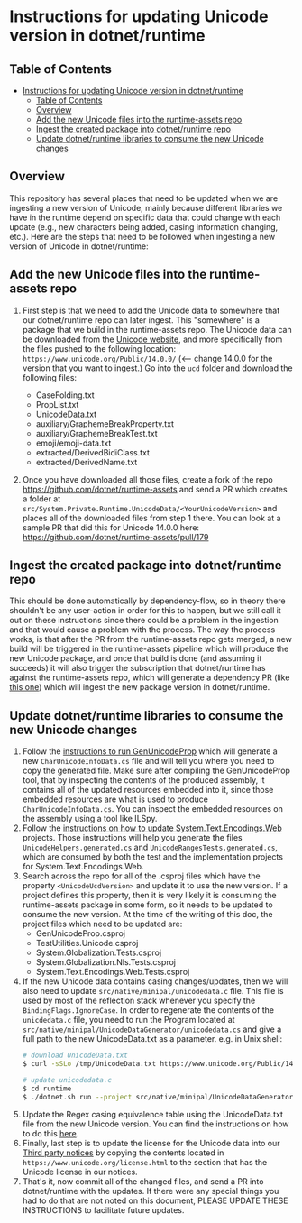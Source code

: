 # Instructions for updating Unicode version in dotnet/runtime

## Table of Contents

- [Instructions for updating Unicode version in dotnet/runtime](#instructions-for-updating-unicode-version-in-dotnetruntime)
  - [Table of Contents](#table-of-contents)
  - [Overview](#overview)
  - [Add the new Unicode files into the runtime-assets repo](#add-the-new-unicode-files-into-the-runtime-assets-repo)
  - [Ingest the created package into dotnet/runtime repo](#ingest-the-created-package-into-dotnetruntime-repo)
  - [Update dotnet/runtime libraries to consume the new Unicode changes](#update-dotnetruntime-libraries-to-consume-the-new-unicode-changes)

## Overview

This repository has several places that need to be updated when we are ingesting a new version of Unicode, mainly because different libraries we have in the runtime depend on specific data that could change with each update (e.g., new characters being added, casing information changing, etc.). Here are the steps that need to be followed when ingesting a new version of Unicode in dotnet/runtime:

## Add the new Unicode files into the runtime-assets repo

1. First step is that we need to add the Unicode data to somewhere that our dotnet/runtime repo can later ingest. This "somewhere" is a package that we build in the runtime-assets repo. The Unicode data can be downloaded from the [Unicode website](https://www.unicode.org/), and more specifically from the files pushed to the following location: `https://www.unicode.org/Public/14.0.0/` (<-- change 14.0.0 for the version that you want to ingest.) Go into the `ucd` folder and download the following files:
    - CaseFolding.txt
    - PropList.txt
    - UnicodeData.txt
    - auxiliary/GraphemeBreakProperty.txt
    - auxiliary/GraphemeBreakTest.txt
    - emoji/emoji-data.txt
    - extracted/DerivedBidiClass.txt
    - extracted/DerivedName.txt

2. Once you have downloaded all those files, create a fork of the repo <https://github.com/dotnet/runtime-assets> and send a PR which creates a folder at `src/System.Private.Runtime.UnicodeData/<YourUnicodeVersion>` and places all of the downloaded files from step 1 there. You can look at a sample PR that did this for Unicode 14.0.0 here: <https://github.com/dotnet/runtime-assets/pull/179>

## Ingest the created package into dotnet/runtime repo

This should be done automatically by dependency-flow, so in theory there shouldn't be any user-action in order for this to happen, but we still call it out on these instructions since there could be a problem in the ingestion and that would cause a problem with the process. The way the process works, is that after the PR from the runtime-assets repo gets merged, a new build will be triggered in the runtime-assets pipeline which will produce the new Unicode package, and once that build is done (and assuming it succeeds) it will also trigger the subscription that dotnet/runtime has against the runtime-assets repo, which will generate a dependency PR (like [this one](https://github.com/dotnet/runtime/pull/65843)) which will ingest the new package version in dotnet/runtime.

## Update dotnet/runtime libraries to consume the new Unicode changes

1. Follow the [instructions to run GenUnicodeProp](./Readme.md) which will generate a new `CharUnicodeInfoData.cs` file and will tell you where you need to copy the generated file. Make sure after compiling the GenUnicodeProp tool, that by inspecting the contents of the produced assembly, it contains all of the updated resources embedded into it, since those embedded resources are what is used to produce `CharUnicodeInfoData.cs`. You can inspect the embedded resources on the assembly using a tool like ILSpy.
2. Follow the [instructions on how to update System.Text.Encodings.Web](/src/libraries/System.Text.Encodings.Web/tools/updating-encodings.md) projects. Those instructions will help you generate the files `UnicodeHelpers.generated.cs` and `UnicodeRangesTests.generated.cs`, which are consumed by both the test and the implementation projects for System.Text.Encodings.Web.
3. Search across the repo for all of the .csproj files which have the property `<UnicodeUcdVersion>` and update it to use the new version. If a project defines this property, then it is very likely it is consuming the runtime-assets package in some form, so it needs to be updated to consume the new version. At the time of the writing of this doc, the project files which need to be updated are:
   - GenUnicodeProp.csproj
   - TestUtilities.Unicode.csproj
   - System.Globalization.Tests.csproj
   - System.Globalization.Nls.Tests.csproj
   - System.Text.Encodings.Web.Tests.csproj
4. If the new Unicode data contains casing changes/updates, then we will also need to update `src/native/minipal/unicodedata.c` file. This file is used by most of the reflection stack whenever you specify the `BindingFlags.IgnoreCase`. In order to regenerate the contents of the `unicdedata.c` file, you need to run the Program located at `src/native/minipal/UnicodeDataGenerator/unicodedata.cs` and give a full path to the new UnicodeData.txt as a parameter. e.g. in Unix shell:
    ```sh
    # download UnicodeData.txt
    $ curl -sSLo /tmp/UnicodeData.txt https://www.unicode.org/Public/14.0.0/ucd/UnicodeData.txt

    # update unicodedata.c
    $ cd runtime
    $ ./dotnet.sh run --project src/native/minipal/UnicodeDataGenerator /tmp/UnicodeData.txt > src/native/minipal/unicodedata.c
    ```
5. Update the Regex casing equivalence table using the UnicodeData.txt file from the new Unicode version. You can find the instructions on how to do this [here](/src/libraries/System.Text.RegularExpressions/tools/Readme.md).
6. Finally, last step is to update the license for the Unicode data into our [Third party notices](/THIRD-PARTY-NOTICES.TXT) by copying the contents located in `https://www.unicode.org/license.html` to the section that has the Unicode license in our notices.
7. That's it, now commit all of the changed files, and send a PR into dotnet/runtime with the updates. If there were any special things you had to do that are not noted on this document, PLEASE UPDATE THESE INSTRUCTIONS to facilitate future updates.
